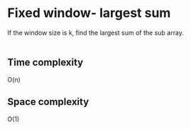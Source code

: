 <h1>Fixed window- largest sum</h1>
If the window size is k, find the largest sum of the sub array. <br>

<br>
<h2>Time complexity</h2>
O(n)
<br>

<h2>Space complexity</h2>
O(1)
<br>